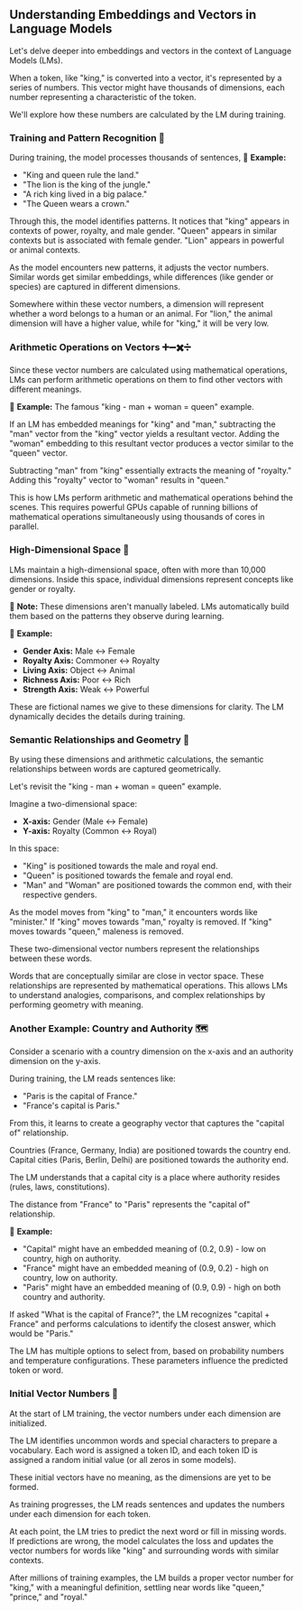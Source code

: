 ## Understanding Embeddings and Vectors in Language Models

Let's delve deeper into embeddings and vectors in the context of Language Models (LMs).

When a token, like "king," is converted into a vector, it's represented by a series of numbers. This vector might have thousands of dimensions, each number representing a characteristic of the token.

We'll explore how these numbers are calculated by the LM during training.

### Training and Pattern Recognition 🤖

During training, the model processes thousands of sentences, 📌 **Example:**

*   "King and queen rule the land."
*   "The lion is the king of the jungle."
*   "A rich king lived in a big palace."
*   "The Queen wears a crown."

Through this, the model identifies patterns. It notices that "king" appears in contexts of power, royalty, and male gender. "Queen" appears in similar contexts but is associated with female gender. "Lion" appears in powerful or animal contexts.

As the model encounters new patterns, it adjusts the vector numbers. Similar words get similar embeddings, while differences (like gender or species) are captured in different dimensions.

Somewhere within these vector numbers, a dimension will represent whether a word belongs to a human or an animal. For "lion," the animal dimension will have a higher value, while for "king," it will be very low.

### Arithmetic Operations on Vectors ➕➖✖️➗

Since these vector numbers are calculated using mathematical operations, LMs can perform arithmetic operations on them to find other vectors with different meanings.

📌 **Example:** The famous "king - man + woman = queen" example.

If an LM has embedded meanings for "king" and "man," subtracting the "man" vector from the "king" vector yields a resultant vector. Adding the "woman" embedding to this resultant vector produces a vector similar to the "queen" vector.

Subtracting "man" from "king" essentially extracts the meaning of "royalty." Adding this "royalty" vector to "woman" results in "queen."

This is how LMs perform arithmetic and mathematical operations behind the scenes. This requires powerful GPUs capable of running billions of mathematical operations simultaneously using thousands of cores in parallel.

### High-Dimensional Space 🌌

LMs maintain a high-dimensional space, often with more than 10,000 dimensions. Inside this space, individual dimensions represent concepts like gender or royalty.

📝 **Note:** These dimensions aren't manually labeled. LMs automatically build them based on the patterns they observe during learning.

📌 **Example:**

*   **Gender Axis:** Male ↔ Female
*   **Royalty Axis:** Commoner ↔ Royalty
*   **Living Axis:** Object ↔ Animal
*   **Richness Axis:** Poor ↔ Rich
*   **Strength Axis:** Weak ↔ Powerful

These are fictional names we give to these dimensions for clarity. The LM dynamically decides the details during training.

### Semantic Relationships and Geometry 📐

By using these dimensions and arithmetic calculations, the semantic relationships between words are captured geometrically.

Let's revisit the "king - man + woman = queen" example.

Imagine a two-dimensional space:

*   **X-axis:** Gender (Male ↔ Female)
*   **Y-axis:** Royalty (Common ↔ Royal)

In this space:

*   "King" is positioned towards the male and royal end.
*   "Queen" is positioned towards the female and royal end.
*   "Man" and "Woman" are positioned towards the common end, with their respective genders.

As the model moves from "king" to "man," it encounters words like "minister." If "king" moves towards "man," royalty is removed. If "king" moves towards "queen," maleness is removed.

These two-dimensional vector numbers represent the relationships between these words.

Words that are conceptually similar are close in vector space. These relationships are represented by mathematical operations. This allows LMs to understand analogies, comparisons, and complex relationships by performing geometry with meaning.

### Another Example: Country and Authority 🗺️

Consider a scenario with a country dimension on the x-axis and an authority dimension on the y-axis.

During training, the LM reads sentences like:

*   "Paris is the capital of France."
*   "France's capital is Paris."

From this, it learns to create a geography vector that captures the "capital of" relationship.

Countries (France, Germany, India) are positioned towards the country end. Capital cities (Paris, Berlin, Delhi) are positioned towards the authority end.

The LM understands that a capital city is a place where authority resides (rules, laws, constitutions).

The distance from "France" to "Paris" represents the "capital of" relationship.

📌 **Example:**

*   "Capital" might have an embedded meaning of (0.2, 0.9) - low on country, high on authority.
*   "France" might have an embedded meaning of (0.9, 0.2) - high on country, low on authority.
*   "Paris" might have an embedded meaning of (0.9, 0.9) - high on both country and authority.

If asked "What is the capital of France?", the LM recognizes "capital + France" and performs calculations to identify the closest answer, which would be "Paris."

The LM has multiple options to select from, based on probability numbers and temperature configurations. These parameters influence the predicted token or word.

### Initial Vector Numbers 🔢

At the start of LM training, the vector numbers under each dimension are initialized.

The LM identifies uncommon words and special characters to prepare a vocabulary. Each word is assigned a token ID, and each token ID is assigned a random initial value (or all zeros in some models).

These initial vectors have no meaning, as the dimensions are yet to be formed.

As training progresses, the LM reads sentences and updates the numbers under each dimension for each token.

At each point, the LM tries to predict the next word or fill in missing words. If predictions are wrong, the model calculates the loss and updates the vector numbers for words like "king" and surrounding words with similar contexts.

After millions of training examples, the LM builds a proper vector number for "king," with a meaningful definition, settling near words like "queen," "prince," and "royal."
